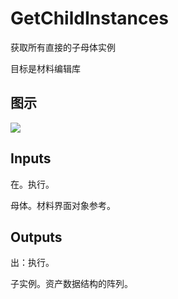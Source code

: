 # GetChildInstances

获取所有直接的子母体实例

目标是材料编辑库

## 图示

![]($-20221218-19461938.png)

## Inputs

在。执行。

母体。材料界面对象参考。  

## Outputs

出：执行。

子实例。资产数据结构的阵列。
